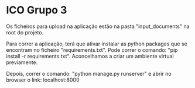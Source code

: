 # ICO Grupo 3

Os ficheiros para upload na aplicação estão na pasta "input_documents" na root do projeto.

Para correr a aplicação, terá que ativar instalar as python packages que se encontram no ficheiro "requirements.txt".
Pode correr o comando: "pip install -r requirements.txt". Aconcelhamos a criar um ambiente virtual previamente.

Depois, correr o comando: "python manage.py runserver" e abrir no browser o link: localhost:8000
